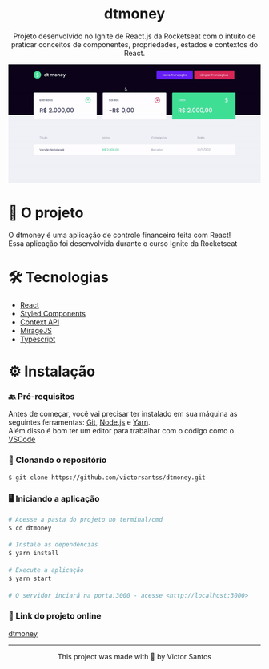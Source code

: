 <h1 align="center">dtmoney</h1>

<p align="center">Projeto desenvolvido no Ignite de React.js da Rocketseat com o intuito de praticar conceitos de componentes, propriedades, estados e contextos do React.</p>

<p align="center">
  <img src="src/assets/demo/demo.gif" alt="animated" />
</p>

<h1 align="left">🎯 O projeto </h1>

<p> O dtmoney é uma aplicação de controle financeiro feita com React! <br/>
Essa aplicação foi desenvolvida durante o curso Ignite da Rocketseat </p>

<h1 align="left">🛠️ Tecnologias </h1>

- [React](https://pt-br.reactjs.org/)
- [Styled Components](https://styled-components.com/)
- [Context API](https://pt-br.reactjs.org/docs/context.html)
- [MirageJS](https://miragejs.com/)
- [Typescript](https://www.typescriptlang.org/)

<h1 align="left">⚙️ Instalação </h1>

### 🔙 Pré-requisitos

Antes de começar, você vai precisar ter instalado em sua máquina as seguintes ferramentas:
[Git](https://git-scm.com), [Node.js](https://nodejs.org/en/) e [Yarn](https://yarnpkg.com/). </br>
Além disso é bom ter um editor para trabalhar com o código como o [VSCode](https://code.visualstudio.com/)

### 🔽 Clonando o repositório
```bash
$ git clone https://github.com/victorsantss/dtmoney.git
```

### 🖥️ Iniciando a aplicação

```bash
# Acesse a pasta do projeto no terminal/cmd
$ cd dtmoney

# Instale as dependências
$ yarn install

# Execute a aplicação
$ yarn start

# O servidor inciará na porta:3000 - acesse <http://localhost:3000>
```

### 🔗 Link do projeto online

[dtmoney](https://dtmoney-victor.netlify.app/)

<hr />

<p align="center">This project was made with 💙 by Victor Santos</p>
